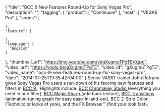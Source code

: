 {
  "title": "BCC 9 New Features Round-Up for Sony Vegas Pro",
  "description": "",
  "tagging": {
    "product": [
      "Continuum"
    ],
    "host": [
      "VEGAS Pro"
    ],
    "series": [

    ],
    "feature": [

    ],
    "language": [
      "English"
    ]
  },
  "thumbnail_url": "https://img.youtube.com/vi/gXugmuTPgTE/0.jpg",
  "video_url": "https://youtu.be/gXugmuTPgTE",
  "video_id": "gXugmuTPgTE",
  "video_name": "bcc-9-new-features-round-up-for-sony-vegas-pro",
  "date": "2014-07-25T19:35:42-04:00"
}
Senior VASST trainer John Rofrano gives Sony Vegas Pro users a run-down of his favorite new features and filters in [ BCC 9 ](/products/continuum-complete/) . Highlights include: [ BCC Chromakey Studio ](/products/continuum-units/key-and-blend/) (everything you need in one filter), [ BCC Magic Sharp ](/products/continuum-units/image-restoration/) (add back texture), [ BCC Transitions ](/products/continuum-units/transitions/) (animation tuning graph for easy ease-in-and-out), BCC 2-Strip Color (Technicolor looks of yore), and the FX Browser™ (find your look fast).
